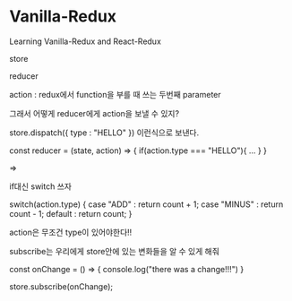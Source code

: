 # Vanilla-Redux

Learning Vanilla-Redux and React-Redux


store

reducer

action : redux에서 function을 부를 때 쓰는 두번째 parameter


그래서 어떻게 reducer에게 action을 보낼 수 있지?

store.dispatch({ type : "HELLO" }) 이런식으로 보낸다.

const reducer = (state, action) => {
    if(action.type === "HELLO"){
        ...
    }
}


=>



if대신 switch 쓰자

switch(action.type) {
    case "ADD" :
        return count + 1;
    case "MINUS" :
        return count - 1;
    default :
        return count;
}



action은 무조건 type이 있어야한다!!


subscribe는 우리에게 store안에 있는 변화들을 알 수 있게 해줘

const onChange = () => {
    console.log("there was a change!!!")
}

store.subscribe(onChange);